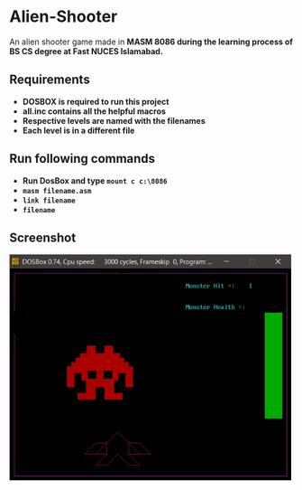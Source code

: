 # Alien-Shooter
An alien shooter game made in  <strong> MASM 8086 <strong> during the learning process of BS CS degree at Fast NUCES Islamabad.

## Requirements

- DOSBOX is required to run this project
- all.inc contains all the helpful macros
- Respective levels are named with the filenames
- Each level is in a different file

## Run following commands

- Run DosBox and type `mount c c:\8086`
- `masm filename.asm`
- `link filename`
- `filename`

## Screenshot

<img src="ss.jpg" alt="Game Screenshot" width="500" height="400">
